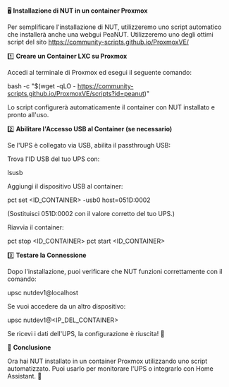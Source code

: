 🖥️ **Installazione di NUT in un container Proxmox**

Per semplificare l'installazione di NUT, utilizzeremo uno script automatico che installerà anche una webgui PeaNUT.
Utilizzeremo uno degli ottimi script del sito https://community-scripts.github.io/ProxmoxVE/

1️⃣ **Creare un Container LXC su Proxmox**

Accedi al terminale di Proxmox ed esegui il seguente comando:

bash -c "$(wget -qLO - https://community-scripts.github.io/ProxmoxVE/scripts?id=peanut)"

Lo script configurerà automaticamente il container con NUT installato e pronto all'uso.

2️⃣ **Abilitare l'Accesso USB al Container (se necessario)**

Se l'UPS è collegato via USB, abilita il passthrough USB:

Trova l'ID USB del tuo UPS con:

lsusb

Aggiungi il dispositivo USB al container:

pct set <ID_CONTAINER> -usb0 host=051D:0002

(Sostituisci 051D:0002 con il valore corretto del tuo UPS.)

Riavvia il container:

pct stop <ID_CONTAINER>
pct start <ID_CONTAINER>

3️⃣ **Testare la Connessione**

Dopo l'installazione, puoi verificare che NUT funzioni correttamente con il comando:

upsc nutdev1@localhost

Se vuoi accedere da un altro dispositivo:

upsc nutdev1@<IP_DEL_CONTAINER>

Se ricevi i dati dell'UPS, la configurazione è riuscita! 🎉

🎯 **Conclusione**

Ora hai NUT installato in un container Proxmox utilizzando uno script automatizzato. Puoi usarlo per monitorare l'UPS o integrarlo con Home Assistant. 🚀